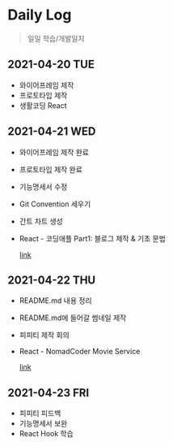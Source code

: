 # Daily Log

> 일일 학습/개발일지

## 2021-04-20 TUE

- 와이어프레임 제작
- 프로토타입 제작
- 생활코딩 React



## 2021-04-21 WED

- 와이어프레임 제작 완료

- 프로토타입 제작 완료

- 기능명세서 수정

- Git Convention 세우기

- 간트 차트 생성

- React - 코딩애플 Part1: 블로그 제작 & 기초 문법 

  [link](https://github.com/devhyojin/React/tree/main/Practice/blog)



## 2021-04-22 THU

- README.md 내용 정리

- README.md에 들어갈 썸네일 제작

- 피피티 제작 회의

- React - NomadCoder Movie Service

  [link](https://github.com/devhyojin/React/tree/main/Practice/movie_app)



## 2021-04-23 FRI

- 피피티 피드백 
- 기능명세서 보완
- React Hook 학습